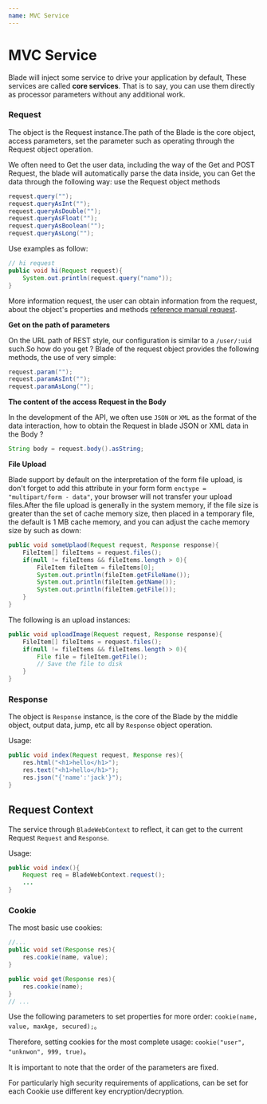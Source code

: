 ```yaml
---
name: MVC Service
---
```


# MVC Service

Blade will inject some service to drive your application by default, These services are called **core services**.
That is to say, you can use them directly as processor parameters without any additional work.

### Request

The object is the Request instance.The path of the Blade is the core object, access parameters, set the parameter such as operating through the Request object operation.

We often need to Get the user data, including the way of the Get and POST Request, the blade will automatically parse the data inside, you can Get the data through the following way: use the Request object methods

```java
request.query("");
request.queryAsInt("");
request.queryAsDouble("");
request.queryAsFloat("");
request.queryAsBoolean("");
request.queryAsLong("");
```

Use examples as follow:

```java
// hi request
public void hi(Request request){
    System.out.println(request.query("name"));
}
```

More information request, the user can obtain information from the request, about the object's properties and methods [reference manual request](http://bladejava.com/apidocs/com/blade/web/http/Request.html).

**Get on the path of parameters**

On the URL path of REST style, our configuration is similar to a `/user/:uid` such.So how do you get ? Blade of the request object provides the following methods, the use of very simple:

```java
request.param("");
request.paramAsInt("");
request.paramAsLong("");
```

**The content of the access Request in the Body**

In the development of the API, we often use `JSON` or `XML` as the format of the data interaction, how to obtain the Request in blade JSON or XML data in the Body ?

```java
String body = request.body().asString;
```

**File Upload**

Blade support by default on the interpretation of the form file upload, is don't forget to add this attribute in your form form ` enctype = "multipart/form - data" `, your browser will not transfer your upload files.After the file upload is generally in the system memory, if the file size is greater than the set of cache memory size, then placed in a temporary file, the default is 1 MB cache memory, and you can adjust the cache memory size by such as down:

```java
public void someUplaod(Request request, Response response){
    FileItem[] fileItems = request.files();
    if(null != fileItems && fileItems.length > 0){
        FileItem fileItem = fileItems[0];
        System.out.println(fileItem.getFileName());
        System.out.println(fileItem.getName());
        System.out.println(fileItem.getFile());
    }
}
```

The following is an upload instances:

```java
public void uploadImage(Request request, Response response){
    FileItem[] fileItems = request.files();
    if(null != fileItems && fileItems.length > 0){
        File file = fileItem.getFile();
        // Save the file to disk
    }
}
```

### Response

The object is `Response` instance, is the core of the Blade by the middle object, output data, jump, etc all by `Response` object operation.

Usage:

```java
public void index(Request request, Response res){
	res.html("<h1>hello</h1>");
	res.text("<h1>hello</h1>");
	res.json("{'name':'jack'}");
}
```

## Request Context

The service through `BladeWebContext` to reflect, it can get to the current Request `Request` and `Response`.

Usage:

```java
public void index(){
	Request req = BladeWebContext.request();
	...
}
```

### Cookie

The most basic use cookies:

```java
//...
public void set(Response res){
	res.cookie(name, value);
}

public void get(Response res){
	res.cookie(name);
}
// ...
```

Use the following parameters to set properties for more order: `cookie(name, value, maxAge, secured);`。

Therefore, setting cookies for the most complete usage: `cookie("user", "unknwon", 999, true)`。

It is important to note that the order of the parameters are fixed.

For particularly high security requirements of applications, can be set for each Cookie use different key encryption/decryption.
